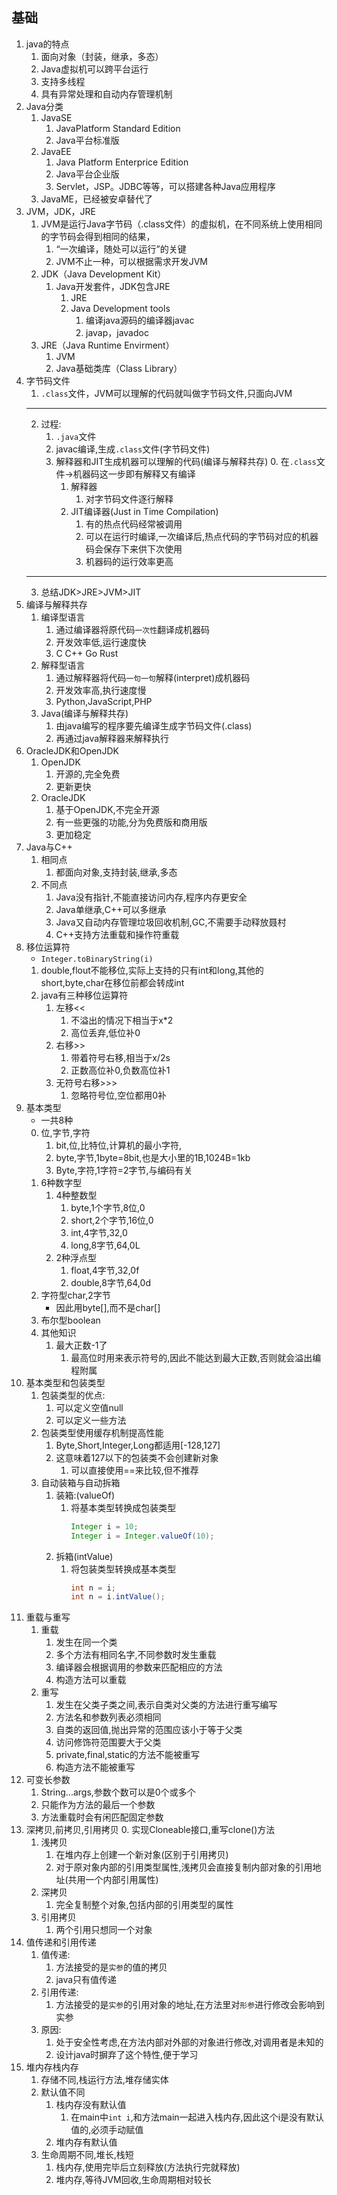 ## 基础
1. java的特点
    1. 面向对象（封装，继承，多态）
    2. Java虚拟机可以跨平台运行
    3. 支持多线程
    4. 具有异常处理和自动内存管理机制
2. Java分类
    1. JavaSE
        1. JavaPlatform Standard Edition
        2. Java平台标准版
    2. JavaEE
        1. Java Platform Enterprice Edition
        2. Java平台企业版
        3. Servlet，JSP。JDBC等等，可以搭建各种Java应用程序
    3. JavaME，已经被安卓替代了
3. JVM，JDK，JRE
    1. JVM是运行Java字节码（.class文件）的虚拟机，在不同系统上使用相同的字节码会得到相同的结果，
        1. “一次编译，随处可以运行”的关键
        2. JVM不止一种，可以根据需求开发JVM
    2. JDK（Java Development Kit）
        1. Java开发套件，JDK包含JRE
            1. JRE
            2. Java Development tools
                1. 编译java源码的编译器javac
                2. javap，javadoc
    3. JRE（Java Runtime Envirment）
        1. JVM
        2. Java基础类库（Class Library）
4. 字节码文件
    1. `.class`文件，JVM可以理解的代码就叫做字节码文件,只面向JVM
    ----
    2. 过程:
        1. `.java`文件
        2. javac编译,生成`.class`文件(字节码文件)
        3. 解释器和JIT生成机器可以理解的代码(编译与解释共存)
            0. 在`.class`文件->机器码这一步即有解释又有编译
            1. 解释器
                1. 对字节码文件逐行解释
            2. JIT编译器(Just in Time Compilation)
                1. 有的热点代码经常被调用
                2. 可以在运行时编译,一次编译后,热点代码的字节码对应的机器码会保存下来供下次使用
                3. 机器码的运行效率更高
    ----
    3. 总结JDK>JRE>JVM>JIT
5. 编译与解释共存
    1. 编译型语言
        1. 通过编译器将原代码`一次性`翻译成机器码
        2. 开发效率低,运行速度快
        3. C C++ Go Rust
    2. 解释型语言
        1. 通过解释器将代码`一句一句`解释(interpret)成机器码
        2. 开发效率高,执行速度慢
        3. Python,JavaScript,PHP
    3. Java(编译与解释共存)
        1. 由java编写的程序要先编译生成字节码文件(.class)
        2. 再通过java解释器来解释执行
6. OracleJDK和OpenJDK
    1. OpenJDK
        1. 开源的,完全免费
        2. 更新更快
    2. OracleJDK
        1. 基于OpenJDK,不完全开源
        2. 有一些更强的功能,分为免费版和商用版
        3. 更加稳定
7. Java与C++
    1. 相同点
        1. 都面向对象,支持封装,继承,多态
    2. 不同点
        1. Java没有指针,不能直接访问内存,程序内存更安全
        2. Java单继承,C++可以多继承
        3. Java又自动内存管理垃圾回收机制,GC,不需要手动释放聂村
        4. C++支持方法重载和操作符重载
8. 移位运算符
    - `Integer.toBinaryString(i)`
    1. double,flout不能移位,实际上支持的只有int和long,其他的short,byte,char在移位前都会转成int
    2. java有三种移位运算符
        1. 左移<<
            1. 不溢出的情况下相当于x*2
            2. 高位丢弃,低位补0
        2. 右移>>
            1. 带着符号右移,相当于x/2s
            2. 正数高位补0,负数高位补1
        3. 无符号右移>>>
            1. 忽略符号位,空位都用0补
9. 基本类型
    - 一共8种
    0. 位,字节,字符
        1. bit,位,比特位,计算机的最小字符,
        2. byte,字节,1byte=8bit,也是大小里的1B,1024B=1kb
        3. Byte,字符,1字符=2字节,与编码有关
    1. 6种数字型
        1. 4种整数型
            1. byte,1个字节,8位,0
            2. short,2个字节,16位,0
            3. int,4字节,32,0
            4. long,8字节,64,0L
        2. 2种浮点型
            1. float,4字节,32,0f
            2. double,8字节,64,0d
    2. 字符型char,2字节
        - 因此用byte[],而不是char[]
    3. 布尔型boolean
    4. 其他知识
        1. 最大正数-1了
            1. 最高位时用来表示符号的,因此不能达到最大正数,否则就会溢出编程附属
10. 基本类型和包装类型
    1. 包装类型的优点:
        1. 可以定义空值null
        2. 可以定义一些方法
    2. 包装类型使用缓存机制提高性能
        1. Byte,Short,Integer,Long都适用[-128,127]
        2. 这意味着127以下的包装类不会创建新对象
            1. 可以直接使用==来比较,但不推荐
    3. 自动装箱与自动拆箱
        1. 装箱:(valueOf)
            1. 将基本类型转换成包装类型
                ```java
                Integer i = 10;
                Integer i = Integer.valueOf(10);
                ```
        2. 拆箱(intValue)
            1. 将包装类型转换成基本类型
                ```java
                int n = i;
                int n = i.intValue();
                ```
11. 重载与重写
    1. 重载
        1. 发生在同一个类
        2. 多个方法有相同名字,不同参数时发生重载
        3. 编译器会根据调用的参数来匹配相应的方法
        4. 构造方法可以重载
    2. 重写
        1. 发生在父类子类之间,表示自类对父类的方法进行重写编写
        2. 方法名和参数列表必须相同
        3. 自类的返回值,抛出异常的范围应该小于等于父类
        4. 访问修饰符范围要大于父类
        5. private,final,static的方法不能被重写
        6. 构造方法不能被重写
12. 可变长参数
    1. String...args,参数个数可以是0个或多个
    2. 只能作为方法的最后一个参数
    3. 方法重载时会有闲匹配固定参数
13. 深拷贝,前拷贝,引用拷贝
    0. 实现Cloneable接口,重写clone()方法
    1. 浅拷贝
        1. 在堆内存上创建一个新对象(区别于引用拷贝)
        2. 对于原对象内部的引用类型属性,浅拷贝会直接复制内部对象的引用地址(共用一个内部引用属性)
    2. 深拷贝
        1. 完全复制整个对象,包括内部的引用类型的属性
    3. 引用拷贝
        1. 两个引用只想同一个对象
1. 值传递和引用传递
    1. 值传递:
        1. 方法接受的是`实参`的值的拷贝
        2. java只有值传递
    2. 引用传递:
        1. 方法接受的是`实参`的引用对象的地址,在方法里对`形参`进行修改会影响到实参
    3. 原因:
        1. 处于安全性考虑,在方法内部对外部的对象进行修改,对调用者是未知的
        2. 设计java时摒弃了这个特性,便于学习
2. 堆内存栈内存
    1. 存储不同,栈运行方法,堆存储实体
    2. 默认值不同
        1. 栈内存没有默认值
            1. 在main中`int i`,和方法main一起进入栈内存,因此这个i是没有默认值的,必须手动赋值
        2. 堆内存有默认值
    3. 生命周期不同,堆长,栈短
        1. 栈内存,使用完毕后立刻释放(方法执行完就释放)
        2. 堆内存,等待JVM回收,生命周期相对较长